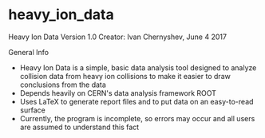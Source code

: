 # heavy_ion_data
Heavy Ion Data Version 1.0
Creator: Ivan Chernyshev, June 4 2017

General Info
- Heavy Ion Data is a simple, basic data analysis tool designed to analyze collision data from heavy ion collisions to make it easier to draw conclusions from the data 
- Depends heavily on CERN's data analysis framework ROOT
- Uses LaTeX to generate report files and to put data on an easy-to-read surface
- Currently, the program is incomplete, so errors may occur and all users are assumed to understand this fact 

